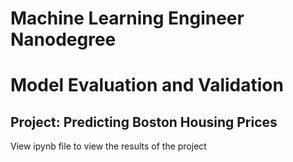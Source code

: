# Machine Learning Engineer Nanodegree
# Model Evaluation and Validation
## Project: Predicting Boston Housing Prices

View ipynb file to view the results of the project